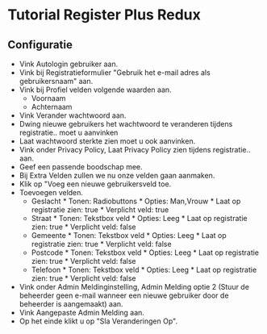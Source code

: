 # Tutorial Register Plus Redux 

## Configuratie

* Vink Autologin gebruiker aan.
* Vink bij Registratieformulier "Gebruik het e-mail adres als gebruikersnaam" aan.
* Vink bij Profiel velden volgende waarden aan. 
     * Voornaam
     * Achternaam
* Vink Verander wachtwoord aan.
* Dwing nieuwe gebruikers het wachtwoord te veranderen tijdens registratie.. moet u aanvinken
* Laat wachtwoord sterkte zien moet u ook aanvinken. 
* Vink onder Privacy Policy, Laat Privacy Policy zien tijdens registratie.. aan. 
* Geef een passende boodschap mee.
* Bij Extra Velden zullen we nu onze velden gaan aanmaken. 
* Klik op "Voeg een nieuwe gebruikersveld toe. 
* Toevoegen velden.
    * Geslacht
          * Tonen: Radiobuttons
          * Opties: Man,Vrouw
          * Laat op registratie zien: true
          * Verplicht veld: true
    * Straat
          * Tonen: Tekstbox veld
          * Opties: Leeg
          * Laat op registratie zien: true
          * Verplicht veld: false
    * Gemeente
          * Tonen: Tekstbox veld
          * Opties: Leeg
          * Laat op registratie zien: true
          * Verplicht veld: false
    * Postcode
          * Tonen: Tekstbox veld
          * Opties: Leeg
          * Laat op registratie zien: true
          * Verplicht veld: false
    * Telefoon
          * Tonen: Tekstbox veld
          * Opties: Leeg
          * Laat op registratie zien: true
          * Verplicht veld: false
* Vink onder Admin Meldinginstelling, Admin Melding optie 2 (Stuur de beheerder geen e-mail wanneer een nieuwe gebruiker door de beheerder is aangemaakt) aan. 
* Vink Aangepaste Admin Melding aan. 
* Op het einde klikt u op "Sla Veranderingen Op".



